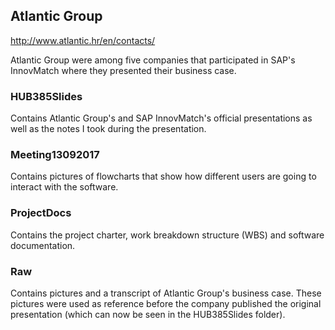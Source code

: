 ## Atlantic Group

http://www.atlantic.hr/en/contacts/

Atlantic Group were among five companies that participated in SAP's InnovMatch where they presented their business
case.

### HUB385Slides

Contains Atlantic Group's and SAP InnovMatch's official presentations as well as the notes I took during the
presentation.

### Meeting13092017

Contains pictures of flowcharts that show how different users are going to interact with the software.

### ProjectDocs

Contains the project charter, work breakdown structure (WBS) and software documentation.

### Raw

Contains pictures and a transcript of Atlantic Group's business case. These pictures were used as reference before
the company published the original presentation (which can now be seen in the HUB385Slides folder).